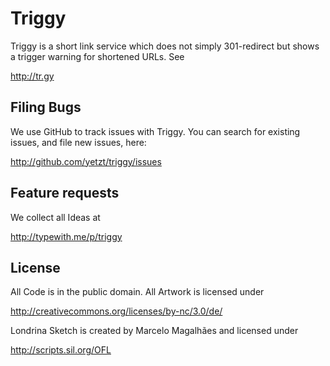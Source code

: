# Triggy

Triggy is a short link service which does not simply 301-redirect but shows
a trigger warning for shortened URLs. See 

  <http://tr.gy>

## Filing Bugs

We use GitHub to track issues with Triggy. You can search for existing
issues, and file new issues, here:

  <http://github.com/yetzt/triggy/issues>

## Feature requests

We collect all Ideas at 

  <http://typewith.me/p/triggy>

## License

All Code is in the public domain.
All Artwork is licensed under 

  <http://creativecommons.org/licenses/by-nc/3.0/de/>
  
Londrina Sketch is created by Marcelo Magalhães and licensed under

  <http://scripts.sil.org/OFL>
